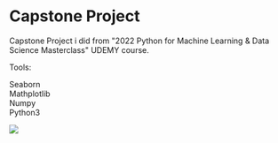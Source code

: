 
# Capstone Project

Capstone Project i did from "2022 Python for Machine Learning & Data Science Masterclass" UDEMY course.

Tools:

Seaborn\
Mathplotlib\
Numpy\
Python3

![](FREQUENCY%20TABLE.png)
